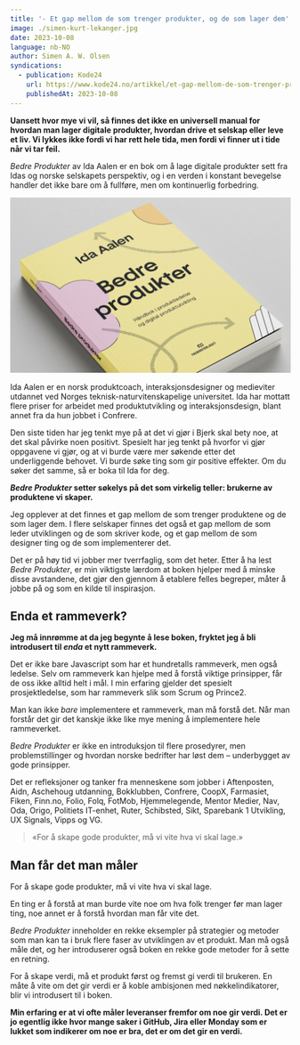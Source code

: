 ```yaml
---
title: '- Et gap mellom de som trenger produkter, og de som lager dem'
image: ./simen-kurt-lekanger.jpg
date: 2023-10-08
language: nb-NO
author: Simen A. W. Olsen
syndications:
  - publication: Kode24
    url: https://www.kode24.no/artikkel/et-gap-mellom-de-som-trenger-produkter-og-de-som-lager-dem/80298732
    publishedAt: 2023-10-08
---
```


**Uansett hvor mye vi vil, så finnes det ikke en universell manual for hvordan
man lager digitale produkter, hvordan drive et selskap eller leve et liv. Vi
lykkes ikke fordi vi har rett hele tida, men fordi vi finner ut i tide når vi
tar feil.**

_Bedre Produkter_ av Ida Aalen er en bok om å lage digitale produkter sett fra
Idas og norske selskapets perspektiv, og i en verden i konstant bevegelse
handler det ikke bare om å fullføre, men om kontinuerlig forbedring.

![Boken «Bedre Produkter» av Ida Aalen](./bedre-produkter-ida-aalen.jpg 'Boken «Bedre Produkter» av Ida Aalen')

Ida Aalen er en norsk produktcoach, interaksjonsdesigner og medieviter utdannet
ved Norges teknisk-naturvitenskapelige universitet. Ida har mottatt flere priser
for arbeidet med produktutvikling og interaksjonsdesign, blant annet fra da hun
jobbet i Confrere.

Den siste tiden har jeg tenkt mye på at det vi gjør i Bjerk skal bety noe, at
det skal påvirke noen positivt. Spesielt har jeg tenkt på hvorfor vi gjør
oppgavene vi gjør, og at vi burde være mer søkende etter det underliggende
behovet. Vi burde søke ting som gir positive effekter. Om du søker det samme, så
er boka til Ida for deg.

**_Bedre Produkter_ setter søkelys på det som virkelig teller: brukerne av
produktene vi skaper.**

Jeg opplever at det finnes et gap mellom de som trenger produktene og de som
lager dem. I flere selskaper finnes det også et gap mellom de som leder
utviklingen og de som skriver kode, og et gap mellom de som designer ting og de
som implementerer det.

Det er på høy tid vi jobber mer tverrfaglig, som det heter. Etter å ha lest
_Bedre Produkter_, er min viktigste lærdom at boken hjelper med å minske disse
avstandene, det gjør den gjennom å etablere felles begreper, måter å jobbe på og
som en kilde til inspirasjon.

## Enda et rammeverk?

**Jeg må innrømme at da jeg begynte å lese boken, fryktet jeg å bli introdusert
til _enda_ et nytt rammeverk.**

Det er ikke bare Javascript som har et hundretalls rammeverk, men også ledelse.
Selv om rammeverk kan hjelpe med å forstå viktige prinsipper, får de oss ikke
alltid helt i mål. I min erfaring gjelder det spesielt prosjektledelse, som har
rammeverk slik som Scrum og Prince2.

Man kan ikke _bare_ implementere et rammeverk, man må forstå det. Når man
forstår det gir det kanskje ikke like mye mening å implementere hele
rammeverket.

_Bedre Produkter_ er ikke en introduksjon til flere prosedyrer, men
problemstillinger og hvordan norske bedrifter har løst dem – underbygget av gode
prinsipper.

Det er refleksjoner og tanker fra menneskene som jobber i Aftenposten, Aidn,
Aschehoug utdanning, Bokklubben, Confrere, CoopX, Farmasiet, Fiken, Finn.no,
Folio, Folq, FotMob, Hjemmelegende, Mentor Medier, Nav, Oda, Origo, Politiets
IT-enhet, Ruter, Schibsted, Sikt, Sparebank 1 Utvikling, UX Signals, Vipps og
VG.

> «For å skape gode produkter, må vi vite hva vi skal lage.»

## Man får det man måler

For å skape gode produkter, må vi vite hva vi skal lage.

En ting er å forstå at man burde vite noe om hva folk trenger før man lager
ting, noe annet er å forstå hvordan man får vite det.

_Bedre Produkter_ inneholder en rekke eksempler på strategier og metoder som man
kan ta i bruk flere faser av utviklingen av et produkt. Man må også måle det, og
her introduserer også boken en rekke gode metoder for å sette en retning.

For å skape verdi, må et produkt først og fremst gi verdi til brukeren. En måte
å vite om det gir verdi er å koble ambisjonen med nøkkelindikatorer, blir vi
introdusert til i boken.

**Min erfaring er at vi ofte måler leveranser fremfor om noe gir verdi. Det er
jo egentlig ikke hvor mange saker i GitHub, Jira eller Monday som er lukket som
indikerer om noe er bra, det er om det gir en verdi.**
